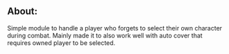## About:

Simple module to handle a player who forgets to select their own character during combat. Mainly made it to also work well with auto cover that requires owned player to be selected.
